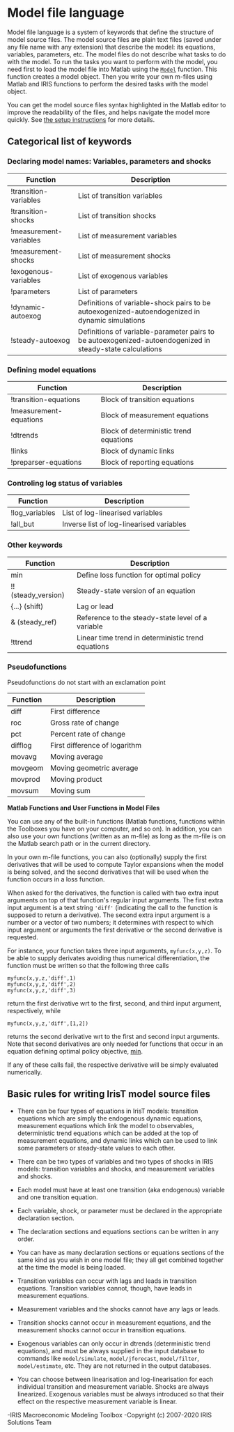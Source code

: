 
# Model file language

Model file language is a system of keywords that define the structure of
model source files. The model source files are plain text files (saved
under any file name with any extension) that describe the model: its
equations, variables, parameters, etc. The model files do not describe what
tasks to do with the model. To run the tasks you want to perform with the
model, you need first to load the model file into Matlab using the
[`Model`](../Model/Model.md) function. This function creates a model
object. Then you write your own m-files using Matlab and IRIS
functions to perform the desired tasks with the model object.

You can get the model source files syntax highlighted in the Matlab editor
to improve the readability of the files, and helps navigate the model more
quickly. See [the setup instructions](setup/Contents) for more details.


## Categorical list of keywords

### Declaring model names: Variables, parameters and shocks

Function | Description 
---|---
!transition-variables     | List of transition variables
!transition-shocks        | List of transition shocks
!measurement-variables    | List of measurement variables
!measurement-shocks       | List of measurement shocks
!exogenous-variables      | List of exogenous variables
!parameters               | List of parameters
!dynamic-autoexog         | Definitions of variable-shock pairs to be autoexogenized-autoendogenized in dynamic simulations
!steady-autoexog          | Definitions of variable-parameter pairs to be autoexogenized-autoendogenized in steady-state calculations


### Defining model equations

Function | Description 
---|---
!transition-equations     | Block of transition equations
!measurement-equations    | Block of measurement equations
!dtrends                  | Block of deterministic trend equations
!links                    | Block of dynamic links
!preparser-equations      | Block of reporting equations


### Controling log status of variables

Function | Description 
---|---
!log_variables            | List of log-linearised variables
!all_but                  | Inverse list of log-linearised variables


### Other keywords

Function | Description 
---|---
min                       | Define loss function for optimal policy
!! (steady_version)       | Steady-state version of an equation
{...} (shift)             | Lag or lead
& (steady_ref)            | Reference to the steady-state level of a variable
!ttrend                   | Linear time trend in deterministic trend equations


### Pseudofunctions

Pseudofunctions do not start with an exclamation point

Function | Description 
---|---
diff                      | First difference 
roc                       | Gross rate of change 
pct                       | Percent rate of change 
difflog                   | First difference of logarithm
movavg                    | Moving average 
movgeom                   | Moving geometric average 
movprod                   | Moving product 
movsum                    | Moving sum 


__Matlab Functions and User Functions in Model Files__

You can use any of the built-in functions (Matlab functions, functions
within the Toolboxes you have on your computer, and so on). In addition,
you can also use your own functions (written as an m-file) as long as the
m-file is on the Matlab search path or in the current directory.

In your own m-file functions, you can also (optionally) supply the first
derivatives that will be used to compute Taylor expansions when the model
is being solved, and the second derivatives that will be used when
the function occurs in a loss function.

When asked for the derivatives, the function is called with two extra
input arguments on top of that function's regular input arguments. The
first extra input argument is a text string `'diff'` (indicating the call
to the function is supposed to return a derivative). The second extra
input argument is a number or a vector of two numbers; it determines with
respect to which input argument or arguments the first derivative or the
second derivative is requested.

For instance, your function takes three input arguments, `myfunc(x,y,z)`.
To be able to supply derivates avoiding thus numerical differentiation,
the function must be written so that the following three calls

    myfunc(x,y,z,'diff',1)
    myfunc(x,y,z,'diff',2)
    myfunc(x,y,z,'diff',3)

return the first derivative wrt to the first, second, and third input
argument, respectively, while

    myfunc(x,y,z,'diff',[1,2])

returns the second derivative wrt to the first and second input
arguments. Note that second derivatives are only needed for functions
that occur in an equation defining optimal policy objective,
[min](irislang/min).

If any of these calls fail, the respective derivative will be simply
evaluated numerically.


## Basic rules for writing IrisT model source files

* There can be four types of equations in IrisT models: transition equations
which are simply the endogenous dynamic equations, measurement equations
which link the model to observables, deterministic trend equations which
can be added at the top of measurement equations, and dynamic links which
can be used to link some parameters or steady-state values to each other.

* There can be two types of variables and two types of shocks in IRIS
models: transition variables and shocks, and measurement variables and
shocks.

* Each model must have at least one transition (aka endogenous)
variable and one transition equation.

* Each variable, shock, or parameter must be declared in the appropriate
declaration section.

* The declaration sections and equations sections can be written in any
order.

* You can have as many declaration sections or equations sections of the
same kind as you wish in one model file; they all get combined together
at the time the model is being loaded.

* Transition variables can occur with lags and leads in transition
equations. Transition variables cannot, though, have leads in measurement
equations.

* Measurement variables and the shocks cannot have any lags or leads.

* Transition shocks cannot occur in measurement equations, and the
measurement shocks cannot occur in transition equations.

* Exogenous variables can only occur in dtrends (deterministic trend
equations), and must be always supplied in the input database to commands
like `model/simulate`, `model/jforecast`, `model/filter`,
`model/estimate`, etc. They are not returned in the output databases.

* You can choose between linearisation and log-linearisation for each
individual transition and measurement variable. Shocks are always
linearized. Exogenous variables must be always introduced so that their
effect on the respective measurement variable is linear.


-IRIS Macroeconomic Modeling Toolbox
-Copyright (c) 2007-2020 IRIS Solutions Team
